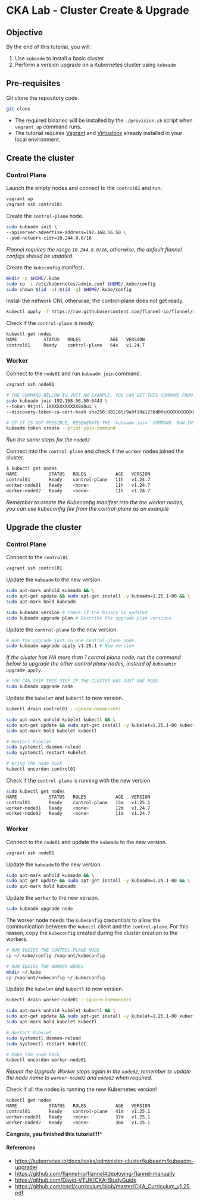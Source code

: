 # CKA Lab - Cluster Create & Upgrade


## Objective

By the end of this tutorial, you will:
1. Use `kubeadm` to install a basic cluster
2. Perform a version upgrade on a Kubernetes cluster using `kubeadm`

## Pre-requisites

Git clone the repository code.
```sh
git clone 
```

- The required binaries will be installed by the `./provision.sh`  script when `vagrant up` command runs.
- The tutorial requires [Vagrant](https://developer.hashicorp.com/vagrant/docs/installation) and [Virtualbox](https://www.virtualbox.org/wiki/Downloads) already installed in your local environment.

## Create the cluster

### Control Plane

Launch the empty nodes and connect to the `control01` and run.
```sh
vagrant up
vagrant ssh control01
```

Create the `control-plane` node.
```sh
sudo kubeadm init \
--apiserver-advertise-address=192.168.56.50 \
--pod-network-cidr=10.244.0.0/16 
```

*Flannel requires the range `10.244.0.0/16`, otherwise, the default flannel configs should be updated.* 

Create the `kubeconfig` manifest.
```sh
mkdir -p $HOME/.kube
sudo cp -i /etc/kubernetes/admin.conf $HOME/.kube/config
sudo chown $(id -u):$(id -g) $HOME/.kube/config
```

Install the network CNI, otherwise, the control-plane does not get ready.
```sh
kubectl apply -f https://raw.githubusercontent.com/flannel-io/flannel/master/Documentation/kube-flannel.yml
```

Check if the `control-plane` is ready.
```sh
kubectl get nodes
NAME          STATUS   ROLES           AGE   VERSION
control01     Ready    control-plane   64s   v1.24.7
```

### Worker

Connect to the `node01` and run `kubeadm join`  command.
```sh
vagrant ssh node01

# THE COMMAND BELLOW IS JUST AN EXAMPLE. YOU CAN GET THIS COMMAND FROM THE `kubeadm init` OUTPUT COMMAND WHEN THE CONTROL-PLANE WAS CREATED.
sudo kubeadm join 192.168.56.50:6443 \
--token 9tjntl.1XXXXXXXXXXX8a0ui \
--discovery-token-ca-cert-hash sha256:381165c9a9f19a123bd0feXXXXXXXXXXXXXXXXXXXXXXXXXX86b92b

# IF IT IS NOT POSSIBLE, REGENERATE THE `kubeadm join` COMMAND. RUN INSIDE THE CONTROL-PLANE.
kubeadm token create --print-join-command
```

*Run the same steps for the `node02`*

Connect into the `control-plane` and check if the `worker` nodes joined the cluster.
```sh
$ kubectl get nodes
NAME            STATUS   ROLES           AGE   VERSION
control01       Ready    control-plane   11h   v1.24.7
worker-node01   Ready    <none>          11h   v1.24.7
worker-node02   Ready    <none>          11h   v1.24.7
```
*Remember to create the Kubeconfig manifest into the the worker nodes, you can use kubeconfig file from the control-plane as an example*

## Upgrade the cluster

### Control Plane

Connect to the `control01`
```sh
vagrant ssh control01
```

Update the `kubeadm` to the new version.
```sh
sudo apt-mark unhold kubeadm && \
sudo apt-get update && sudo apt-get install -y kubeadm=1.25.1-00 && \
sudo apt-mark hold kubeadm
```

```sh
sudo kubeadm version # Check if the binary is updated
sudo kubeadm upgrade plan # Describe the upgrade plan versions
```

Update the `control-plane` to the new version.
```sh
# Run the upgrade just in one control-plane node.
sudo kubeadm upgrade apply v1.25.1 # New version
```
*If the cluster has HA more than 1 control plane node, run the command below to upgrade the other control plane nodes, instead of  `kubeadmin upgrade apply`*.
```sh
# YOU CAN SKIP THIS STEP IF THE CLUSTER HAS JUST ONE NODE.
sudo kubeadm upgrade node 
```

Update the `kubelet` and `kubectl` to new version.
```sh
kubectl drain control01 --ignore-daemonsets

sudo apt-mark unhold kubelet kubectl && \
sudo apt-get update && sudo apt-get install -y kubelet=1.25.1-00 kubectl=1.25.1-00 && \
sudo apt-mark hold kubelet kubectl

# Restart Kubelet
sudo systemctl daemon-reload
sudo systemctl restart kubelet

# Bring the node back
kubectl uncordon control01
```

Check if the `control-plane` is running with the new version.
```sh
sudo kubectl get nodes
NAME            STATUS   ROLES           AGE   VERSION
control01       Ready    control-plane   15m   v1.25.1
worker-node01   Ready    <none>          12m   v1.24.7
worker-node02   Ready    <none>          11m   v1.24.7
```

### Worker

Connect to the `node01` and update the `kubeadm` to the new version.
```sh
vagrant ssh node01
```

Update the `kubeadm` to the new version.
```sh
sudo apt-mark unhold kubeadm && \
sudo apt-get update && sudo apt-get install -y kubeadm=1.25.1-00 && \
sudo apt-mark hold kubeadm
```

Update the `worker` to the new version.
```sh
sudo kubeadm upgrade node
```

The worker node needs the `kubeconfig` credentials to allow the communication between the `kubectl`  client and the  `control-plane`. For this reason, copy the `kubeconfig`  created during the cluster creation to the workers.
```sh
# RUN INSIDE THE CONTROL-PLANE NODE
cp ~/.kube/config /vagrant/kubeconfig 

# RUN INSIDE THE WORKER NDOES
mkdir ~/.kube
cp /vagrant/kubeconfig ~/.kube/config
```

Update the `kubelet` and `kubectl` to new version.
```sh
kubectl drain worker-node01 --ignore-daemonsets

sudo apt-mark unhold kubelet kubectl && \
sudo apt-get update && sudo apt-get install -y kubelet=1.25.1-00 kubectl=1.25.1-00 && \
sudo apt-mark hold kubelet kubectl

# Restart Kubelet
sudo systemctl daemon-reload
sudo systemctl restart kubelet

# Make the node back
kubectl uncordon worker-node01
```

*Repeat the Upgrade Worker steps again in the `node02`, remember to update the node name to `worker-node02`  and `node02` when required.*

Check if all the nodes is running the new Kubernetes version!
```sh
kubectl get nodes
NAME            STATUS   ROLES           AGE   VERSION
control01       Ready    control-plane   41m   v1.25.1
worker-node01   Ready    <none>          37m   v1.25.1
worker-node02   Ready    <none>          36m   v1.25.1
```

**Congrats, you finished this tutorial!!!***

#### References
- https://kubernetes.io/docs/tasks/administer-cluster/kubeadm/kubeadm-upgrade/
- https://github.com/flannel-io/flannel#deploying-flannel-manually
- https://github.com/David-VTUK/CKA-StudyGuide
- https://github.com/cncf/curriculum/blob/master/CKA_Curriculum_v1.25.pdf